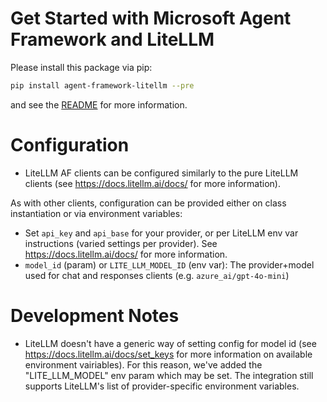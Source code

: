 # Get Started with Microsoft Agent Framework and LiteLLM

Please install this package via pip:

```bash
pip install agent-framework-litellm --pre
```

and see the [README](https://github.com/microsoft/agent-framework/tree/main/python/README.md) for more information.



# Configuration
- LiteLLM AF clients can be configured similarly to the pure LiteLLM clients (see https://docs.litellm.ai/docs/ for more information).

 As with other clients, configuration can be provided either on class instantiation or via environment variables:
- Set `api_key` and `api_base` for your provider, or per LiteLLM env var instructions (varied settings per provider). See https://docs.litellm.ai/docs/ for more information.
- `model_id` (param) or `LITE_LLM_MODEL_ID` (env var): The provider+model used for chat and responses clients (e.g. `azure_ai/gpt-4o-mini`)

# Development Notes

* LiteLLM doesn't have a generic way of setting config for model id (see https://docs.litellm.ai/docs/set_keys for more information on available environment vairiables). For this reason, we've added the "LITE_LLM_MODEL" env param which may be set. The integration still supports LiteLLM's list of provider-specific environment variables.
